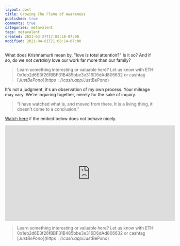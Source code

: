 ```yaml
---
layout: post
title: Growing The Flame of Awareness
published: true
comments: true
categories: metavalent
tags: metavalent
created: 2021-03-27T17:02:18-07:00
modified: 2021-04-01T21:08:14-07:00
---
```


What does Krishnamurti mean by, "love is total attention?" Is it so? And if so, do we not *certainly* love our work far more than our family? 

> Learn something interesting or valuable here? Let us know with ETH 0x1eb2d6E3f26fBBF31B485bbe3e316D6dAd806632 or cashtag [$JustBePono](https://cash.app/$JustBePono)

It's not a judgment, it's an observation of my own process. Your mileage may vary. We're inquiring together, merely for the sake of inquiry.

> "I have watched what is, and moved from there. It is a living thing, it doesn't come to a conclusion.”

[Watch here](https://youtu.be/yxTq4grQXZc5) if the embed below does not behave nicely. 

<div class="embed-container"><iframe width="560" height="315" src="https://www.youtube.com/embed/yxTq4grQXZc" title="YouTube video player" frameborder="0" allow="accelerometer; autoplay; clipboard-write; encrypted-media; gyroscope; picture-in-picture" allowfullscreen></iframe></div>



> Learn something interesting or valuable here? Let us know with ETH 0x1eb2d6E3f26fBBF31B485bbe3e316D6dAd806632 or cashtag [$JustBePono](https://cash.app/$JustBePono)